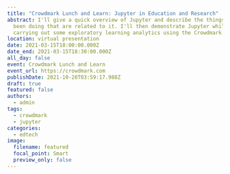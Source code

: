 ```yaml
---
title: "Crowdmark Lunch and Learn: Jupyter in Education and Research"
abstract: I'll give a quick overview of Jupyter and describe the things I've
  been doing that are related to it. I'll then demonstrate Jupyter while
  carrying out some exploratory learning analytics using the Crowdmark API.
location: virtual presentation
date: 2021-03-15T18:00:00.000Z
date_end: 2021-03-15T18:30:00.000Z
all_day: false
event: Crowdmark Lunch and Learn
event_url: https://crowdmark.com
publishDate: 2021-10-20T03:59:17.988Z
draft: true
featured: false
authors:
  - admin
tags:
  - crowdmark
  - jupyter
categories:
  - edtech
image:
  filename: featured
  focal_point: Smart
  preview_only: false
---
```

